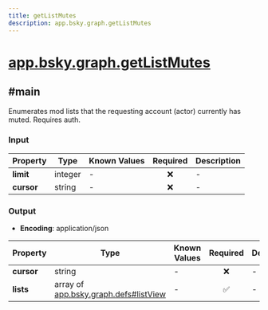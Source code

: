 ```yaml
---
title: getListMutes
description: app.bsky.graph.getListMutes
---
```


# [app.bsky.graph.getListMutes](https://github.com/myConsciousness/atproto.dart/blob/main/lexicons/app/bsky/graph/getListMutes.json)

## #main

Enumerates mod lists that the requesting account (actor) currently has muted. Requires auth.

### Input

| Property | Type | Known Values | Required | Description |
| --- | --- | --- | :---: | --- |
| **limit** | integer | - | ❌ | - |
| **cursor** | string | - | ❌ | - |

### Output

- **Encoding**: application/json

| Property | Type | Known Values | Required | Description |
| --- | --- | --- | :---: | --- |
| **cursor** | string | - | ❌ | - |
| **lists** | array of [app.bsky.graph.defs#listView](../../../../lexicons/app/bsky/graph/defs.md#listview) | - | ✅ | - |
